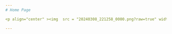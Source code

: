 ```yaml
---
# Home Page

<p align="center" ><img  src = "20240308_221258_0000.png?raw=true" width = 1000px></p>

---
```


